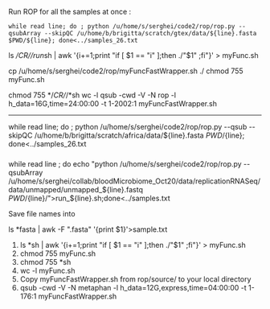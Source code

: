 Run ROP for all the samples at once :

```
while read line; do ; python /u/home/s/serghei/code2/rop/rop.py --qsubArray --skipQC /u/home/b/brigitta/scratch/gtex/data/${line}.fasta $PWD/${line}; done<../samples_26.txt

```
ls */*CR/*/run*sh | awk '{i+=1;print "if [ $1 == "i" ];then ./"$1" ;fi"}' > myFunc.sh

cp /u/home/s/serghei/code2/rop/myFuncFastWrapper.sh ./
chmod 755 myFunc.sh 

chmod 755 */*CR/*/*sh
wc -l 
qsub -cwd -V -N rop -l h_data=16G,time=24:00:00 -t 1-2002:1 myFuncFastWrapper.sh

----------------------------

while read line; do ; python /u/home/s/serghei/code2/rop/rop.py --qsub --skipQC /u/home/b/brigitta/scratch/africa/data/${line}.fasta $PWD/${line}; done<../samples_26.txt

#####
while read line ; do echo "python /u/home/s/serghei/code2/rop/rop.py --qsubArray /u/home/s/serghei/collab/bloodMicrobiome_Oct20/data/replicationRNASeq/data/unmapped/unmapped_${line}.fastq $PWD/${line}/">run_${line}.sh;done<../samples.txt


Save file names into 

ls *fasta | awk -F ".fasta" '{print $1}'>sample.txt 

1.  ls *sh | awk '{i+=1;print "if [ $1 == "i" ];then ./"$1" ;fi"}' > myFunc.sh
2. chmod 755 myFunc.sh
3. chmod 755 *sh
4. wc -l myFunc.sh
5. Copy myFuncFastWrapper.sh from rop/source/ to your local directory
6. qsub -cwd -V -N metaphan -l h_data=12G,express,time=04:00:00 -t 1-176:1 myFuncFastWrapper.sh
